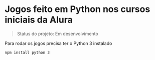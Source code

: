 # Jogos feito em Python nos cursos iniciais da Alura

> Status do projeto: Em desenvolvimento

Para rodar os jogos precisa ter o Python 3 instalado

```
npm install python 3
```

